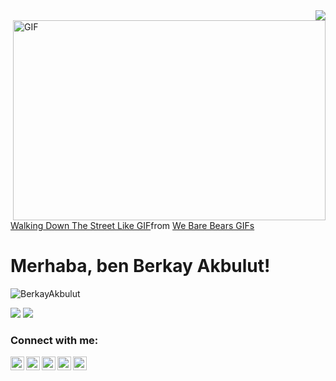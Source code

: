 <img align='right' src="https://github-readme-stats.vercel.app/api?username=BerkayAkbulut&show_icons=true">
<img align="right" alt="GIF" src="https://tenor.com/view/we-bare-bears-happy-current-mood-gif-5159195" width="500" height="320" /> 

<div class="tenor-gif-embed" data-postid="5159195" data-share-method="host" data-aspect-ratio="1.11111" data-width="100%"><a href="https://tenor.com/view/we-bare-bears-happy-current-mood-gif-5159195">Walking Down The Street Like GIF</a>from <a href="https://tenor.com/search/we+bare+bears-gifs">We Bare Bears GIFs</a></div> <script type="text/javascript" async src="https://tenor.com/embed.js"></script>

# Merhaba, ben Berkay Akbulut! 
<p align="left"> <img src="https://komarev.com/ghpvc/?username=BerkayAkbulut" alt="BerkayAkbulut" /> </p>

[![](https://img.shields.io/twitter/follow/berkayakbulut97?style=social)](https://www.twitter.com/berkayakbulut97)
[![](https://img.shields.io/github/followers/BerkayAkbulut?style=social)](https://www.github.com/BerkayAkbulut)



### Connect with me:
[<img align="left" alt="berkay-akbulut | YouTube" width="22px" src="https://cdn.jsdelivr.net/npm/simple-icons@v3/icons/youtube.svg" />](https://www.youtube.com/channel/UCy9tU79im1b7RjUS37BMO8A)
[<img align="left" alt="berkay-akbulut | Twitter" width="22px" src="https://cdn.jsdelivr.net/npm/simple-icons@v3/icons/twitter.svg" />](https://twitter.com/berkaykbulut97)
[<img align="left" alt="berkay-akbulut | LinkedIn" width="22px" src="https://cdn.jsdelivr.net/npm/simple-icons@v3/icons/linkedin.svg" />](https://www.linkedin.com/in/berkayakbulut/)
[<img align="left" alt="berkay-akbulut | Instagram" width="22px" src="https://cdn.jsdelivr.net/npm/simple-icons@v3/icons/instagram.svg" />](https://instagram.com/akbulutberkay/)
[<img align="left" alt="berkay-akbulut | Medium" width="22px" src="https://cdn.jsdelivr.net/npm/simple-icons@3.13.0/icons/medium.svg" />](https://medium.com/@berkayakbulut)
<br />
<br />








<!--
### Hi there 👋
**BerkayAkbulut/BerkayAkbulut** is a ✨ _special_ ✨ repository because its `README.md` (this file) appears on your GitHub profile.
[![](https://img.shields.io/badge/youtube-%23FF0000.svg?&style=for-the-badge&logo=youtube&logoColor=white")](https://www.youtube.com/mertcobanov)
Here are some ideas to get you started:

- 🔭 I’m currently working on ...
- 🌱 I’m currently learning ...
- 👯 I’m looking to collaborate on ...
- 🤔 I’m looking for help with ...
- 💬 Ask me about ...
- 📫 How to reach me: ...
- 😄 Pronouns: ...
- ⚡ Fun fact: ...
<img align="right" alt="GIF" src="https://magiccopy.xyz/assets/images/hadder.gif" width="500" height="320" /> 


[![](https://img.shields.io/badge/twitter-%231DA1F2.svg?&style=for-the-badge&logo=twitter&logoColor=white)](https://www.twitter.com/berkayakbulut97)
[![](https://img.shields.io/badge/linkedin-%230077B5.svg?&style=for-the-badge&logo=linkedin&logoColor=white)](https://www.linkedin.com/in/berkayakbulut/)
[![](https://img.shields.io/badge/medium-%2312100E.svg?&style=for-the-badge&logo=medium&logoColor=white)](https://medium.com/@berkayakbulut)
[![](https://img.shields.io/badge/instagram-%23E4405F.svg?&style=for-the-badge&logo=instagram&logoColor=white)](https://instagram.com/akbulutberkay)
[![Mail Badge](https://img.shields.io/badge/akbulutberkay@yandex.com-c14438?style=for-the-badge&logo=Gmail&logoColor=white&link=mailto:akbulutberkay@yandex.com)](mailto:akbulutberkay@yandex.com)



-->
